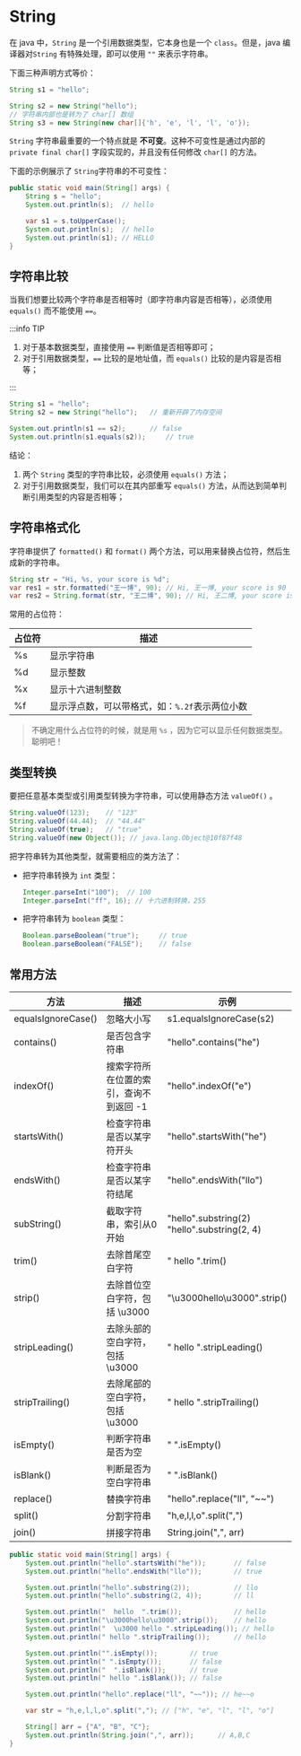 # String

在 java 中，`String` 是一个引用数据类型，它本身也是一个 `class`。但是，java 编译器对`String` 有特殊处理，即可以使用 `""` 来表示字符串。

下面三种声明方式等价：

```java
String s1 = "hello";

String s2 = new String("hello");
// 字符串内部也是转为了 char[] 数组
String s3 = new String(new char[]{'h', 'e', 'l', 'l', 'o'});
```



`String` 字符串最重要的一个特点就是 **不可变**。这种不可变性是通过内部的 `private final char[]` 字段实现的，并且没有任何修改 `char[]` 的方法。

下面的示例展示了 `String`字符串的不可变性：

```java
public static void main(String[] args) {
    String s = "hello";
    System.out.println(s); 	// hello

    var s1 = s.toUpperCase();
    System.out.println(s); 	// hello
    System.out.println(s1); // HELLO
}
```



## 字符串比较

当我们想要比较两个字符串是否相等时（即字符串内容是否相等），必须使用 `equals()` 而不能使用 `==`。

:::info TIP

1. 对于基本数据类型，直接使用 `==` 判断值是否相等即可；
2. 对于引用数据类型，`==` 比较的是地址值，而 `equals()` 比较的是内容是否相等；

:::

 ```java
 String s1 = "hello";
 String s2 = new String("hello"); 	// 重新开辟了内存空间
 
 System.out.println(s1 == s2); 		// false
 System.out.println(s1.equals(s2)); 	// true
 ```

结论：

1. 两个 `String` 类型的字符串比较，必须使用 `equals()` 方法；
2. 对于引用数据类型，我们可以在其内部重写 `equals()` 方法，从而达到简单判断引用类型的内容是否相等；



## 字符串格式化

字符串提供了 `formatted()` 和 `format()` 两个方法，可以用来替换占位符，然后生成新的字符串。

```java
String str = "Hi, %s, your score is %d";
var res1 = str.formatted("王一博", 90); // Hi, 王一博, your score is 90
var res2 = String.format(str, "王二博", 90); // Hi, 王二博, your score is 90
```

常用的占位符：

| 占位符 | 描述                                           |
| ------ | ---------------------------------------------- |
| %s     | 显示字符串                                     |
| %d     | 显示整数                                       |
| %x     | 显示十六进制整数                               |
| %f     | 显示浮点数，可以带格式，如：`%.2f`表示两位小数 |

>不确定用什么占位符的时候，就是用 `%s` ，因为它可以显示任何数据类型。聪明吧！


## 类型转换

要把任意基本类型或引用类型转换为字符串，可以使用静态方法 `valueOf()` 。

```java
String.valueOf(123); 	// "123"
String.valueOf(44.44); 	// "44.44"
String.valueOf(true); 	// "true"
String.valueOf(new Object()); // java.lang.Object@10f87f48
```

把字符串转为其他类型，就需要相应的类方法了：

- 把字符串转换为 `int` 类型：

  ```java
  Integer.parseInt("100"); 	// 100
  Integer.parseInt("ff", 16); // 十六进制转换，255
  ```

- 把字符串转为 `boolean` 类型：

  ```java
  Boolean.parseBoolean("true"); 	// true
  Boolean.parseBoolean("FALSE"); 	// false
  ```

  

## 常用方法

| 方法               | 描述                                    | 示例                                              |
| ------------------ | --------------------------------------- | ------------------------------------------------- |
| equalsIgnoreCase() | 忽略大小写                              | s1.equalsIgnoreCase(s2)                           |
| contains()         | 是否包含字符串                          | "hello".contains("he")                            |
| indexOf()          | 搜索字符所在位置的索引，查询不到返回 -1 | "hello".indexOf("e")                              |
| startsWith()       | 检查字符串是否以某字符开头              | "hello".startsWith("he")                          |
| endsWith()         | 检查字符串是否以某字符结尾              | "hello".endsWith("llo")                           |
| subString()        | 截取字符串，索引从0开始                 | "hello".substring(2)<br />"hello".substring(2, 4) |
| trim()             | 去除首尾空白字符                        | "  hello  ".trim()                                |
| strip()            | 去除首位空白字符，包括 \u3000           | "\u3000hello\u3000".strip()                       |
| stripLeading()     | 去除头部的空白字符，包括 \u3000         | " hello ".stripLeading()                          |
| stripTrailing()    | 去除尾部的空白字符，包括 \u3000         | " hello ".stripTrailing()                         |
| isEmpty()          | 判断字符串是否为空                      | " ".isEmpty()                                     |
| isBlank()          | 判断是否为空白字符串                    | "  ".isBlank()                                    |
| replace()          | 替换字符串                              | "hello".replace("ll", "~~")                       |
| split()            | 分割字符串                              | "h,e,l,l,o".split(",")                            |
| join()             | 拼接字符串                              | String.join(",", arr)                             |

```java
public static void main(String[] args) {
    System.out.println("hello".startsWith("he"));		// false
    System.out.println("hello".endsWith("llo"));		// true

    System.out.println("hello".substring(2)); 			// llo
    System.out.println("hello".substring(2, 4)); 		// ll

    System.out.println("  hello  ".trim()); 			// hello
    System.out.println("\u3000hello\u3000".strip()); 	// hello
    System.out.println("  \u3000 hello ".stripLeading()); // hello
    System.out.println(" hello ".stripTrailing()); 		// hello

    System.out.println("".isEmpty()); 		 // true
    System.out.println(" ".isEmpty()); 		 // false
    System.out.println("  ".isBlank()); 	 // true
    System.out.println(" hello ".isBlank()); // false

    System.out.println("hello".replace("ll", "~~")); // he~~o

    var str = "h,e,l,l,o".split(","); // ["h", "e", "l", "l", "o"]

    String[] arr = {"A", "B", "C"};
    System.out.println(String.join(",", arr)); 		// A,B,C
}
```